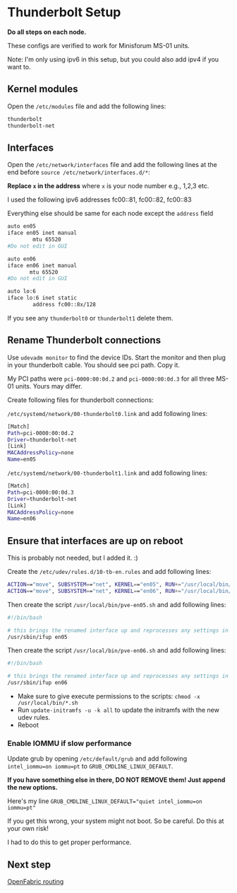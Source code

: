 # Thunderbolt Setup

**Do all steps on each node.**

These configs are verified to work for Minisforum MS-01 units.

Note: I'm only using ipv6 in this setup, but you could also add ipv4 if you want to.

## Kernel modules

Open the `/etc/modules` file and add the following lines:

```bash
thunderbolt
thunderbolt-net
```

## Interfaces

Open the `/etc/network/interfaces` file and add the following lines at the end before `source /etc/network/interfaces.d/*`:

**Replace `x` in the address** where `x` is your node number e.g., 1,2,3 etc.

I used the following ipv6 addresses fc00::81, fc00::82, fc00::83

Everything else should be same for each node except the `address` field

```bash
auto en05
iface en05 inet manual
        mtu 65520
#Do not edit in GUI

auto en06
iface en06 inet manual
       mtu 65520
#Do not edit in GUI

auto lo:6
iface lo:6 inet static
        address fc00::8x/128
```

If you see any `thunderbolt0` or `thunderbolt1` delete them.

## Rename Thunderbolt connections

Use `udevadm monitor` to find the device IDs. Start the monitor and then plug in your thunderbolt cable. You should see pci path. Copy it.

My PCI paths were `pci-0000:00:0d.2` and `pci-0000:00:0d.3` for all three MS-01 units. Yours may differ.

Create following files for thunderbolt connections:

`/etc/systemd/network/00-thunderbolt0.link` and add following lines:

```bash
[Match]
Path=pci-0000:00:0d.2
Driver=thunderbolt-net
[Link]
MACAddressPolicy=none
Name=en05
```

`/etc/systemd/network/00-thunderbolt1.link` and add following lines:

```bash
[Match]
Path=pci-0000:00:0d.3
Driver=thunderbolt-net
[Link]
MACAddressPolicy=none
Name=en06
```

## Ensure that interfaces are up on reboot

This is probably not needed, but I added it. :)

Create the `/etc/udev/rules.d/10-tb-en.rules` and add following lines:

```bash
ACTION=="move", SUBSYSTEM=="net", KERNEL=="en05", RUN+="/usr/local/bin/pve-en05.sh"
ACTION=="move", SUBSYSTEM=="net", KERNEL=="en06", RUN+="/usr/local/bin/pve-en06.sh"
```

Then create the script `/usr/local/bin/pve-en05.sh` and add following lines:

```bash
#!/bin/bash

# this brings the renamed interface up and reprocesses any settings in /etc/network/interfaces for the renamed interface
/usr/sbin/ifup en05
```

Then create the script `/usr/local/bin/pve-en06.sh` and add following lines:

```bash
#!/bin/bash

# this brings the renamed interface up and reprocesses any settings in /etc/network/interfaces for the renamed interface
/usr/sbin/ifup en06
```

- Make sure to give execute permissions to the scripts: `chmod -x /usr/local/bin/*.sh`
- Run `update-initramfs -u -k all` to update the initramfs with the new udev rules.
- Reboot

### Enable IOMMU if slow performance

Update grub by opening `/etc/default/grub` and add following `intel_iommu=on iommu=pt` to `GRUB_CMDLINE_LINUX_DEFAULT`.

**If you have something else in there, DO NOT REMOVE them! Just append the new options.**

Here's my line `GRUB_CMDLINE_LINUX_DEFAULT="quiet intel_iommu=on iommu=pt"`

If you get this wrong, your system might not boot. So be careful. Do this at your own risk!

I had to do this to get proper performance.

## Next step

[OpenFabric routing](openfabric-routing.md)
